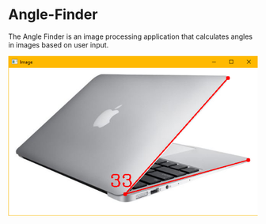# Angle-Finder

The Angle Finder is an image processing application that calculates angles in images based on user input.

![Alt text](angle.png?raw=true "preview-1")
